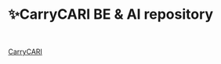 # ✨CarryCARI BE & AI repository
<br/>

[CarryCARI](https://github.com/2022-SiliconValleyInternship-team-G)


